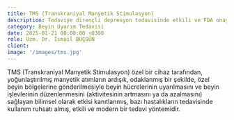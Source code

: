 ```yaml
---
title: TMS (Transkraniyal Manyetik Stimulasyon)
description: Tedaviye dirençli depresyon tedavisinde etkili ve FDA onaylı, psikiyatride kullanımı giderek artan, modern, bir beyin uyarım ve beyin aktivitesi düzenleme (nöromodülasyon) tedavisidir.
category: Beyin Uyarım Tedavisi
date: 2025-01-21 08:00:00 +0300
role: Uzm. Dr. İsmail BUÇGÜN
client: 
image: '/images/tms.jpg'
---
```


TMS (Transkraniyal Manyetik Stimulasyon) özel bir cihaz tarafından, yoğunlaştırılmış manyetik atımların ardışık, odaklanmış bir şekilde, özel beyin bölgelerine gönderilmesiyle beyin hücrelerinin uyarılmasını ve beyin işlevlerinin düzenlenmesini (aktivitesinin artmasını ya da azalmasını) sağlayan bilimsel olarak etkisi kanıtlanmış, bazı hastalıkların tedavisinde kullanım ruhsatı almış, etkili ve modern bir tedavi yöntemidir.